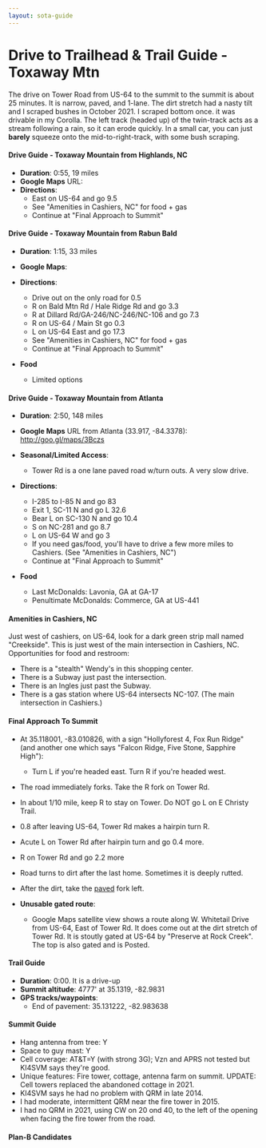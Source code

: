```yaml
---
layout: sota-guide
---
```

# Drive to Trailhead & Trail Guide - Toxaway Mtn

The drive on Tower Road from US-64 to the summit to the summit is about 25 minutes. It is narrow, paved, and 1-lane. The dirt stretch had a nasty tilt and I scraped bushes in October 2021. I scraped bottom once. it was drivable in my Corolla. The left track (headed up) of the twin-track acts as a stream following a rain, so it can erode quickly. In a small car, you can just **barely** squeeze onto the mid-to-right-track, with some bush scraping.

#### Drive Guide - Toxaway Mountain from Highlands, NC

* **Duration**: 0:55, 19 miles
* **Google Maps** URL:
* **Directions**:
    * East on US-64 and go 9.5
    * See "Amenities in Cashiers, NC" for food + gas
    * Continue at "Final Approach to Summit"




#### Drive Guide - Toxaway Mountain from Rabun Bald

* **Duration**: 1:15, 33 miles
* **Google Maps**:
* **Directions**:
    * Drive out on the only road for 0.5
    * R on Bald Mtn Rd / Hale Ridge Rd and go 3.3
    * R at Dillard Rd/GA-246/NC-246/NC-106 and go 7.3
    * R on US-64 / Main St go 0.3
    * L on US-64 East and go 17.3
    * See "Amenities in Cashiers, NC" for food + gas
    * Continue at "Final Approach to Summit"

* **Food**
    * Limited options

#### Drive Guide - Toxaway Mountain from Atlanta

* **Duration**: 2:50, 148 miles
* **Google Maps** URL from Atlanta (33.917, -84.3378): http://goo.gl/maps/3Bczs
* **Seasonal/Limited Access**: 
    * Tower Rd is a one lane paved road w/turn outs.  A very slow drive.
* **Directions**:
    * I-285 to I-85 N and go 83
    * Exit 1, SC-11 N and go L 32.6
    * Bear L on SC-130 N and go 10.4
    * S on NC-281 and go 8.7
    * L on US-64 W and go 3
    * If you need gas/food, you'll have to drive  a few more miles to Cashiers. (See "Amenities in Cashiers, NC")
    * Continue at "Final Approach to Summit"
    
* **Food**
    * Last McDonalds: Lavonia, GA at GA-17
    * Penultimate McDonalds: Commerce, GA at US-441

#### Amenities in Cashiers, NC

Just west of cashiers, on US-64, look for a dark green strip mall named "Creekside".  This is just west of the main intersection in Cashiers, NC. Opportunities for food and restroom:

* There is a "stealth" Wendy's in this shopping center.
* There is a Subway just past the intersection.
* There is an Ingles just past the Subway.
* There is a gas station where US-64 intersects NC-107. (The main intersection in Cashiers.)

#### Final Approach To Summit

* At 35.118001, -83.010826, with a sign "Hollyforest 4, Fox Run Ridge" (and another one which says "Falcon Ridge, Five Stone, Sapphire High"):
    * Turn L if you're headed east. Turn R if you're headed west.
* The road immediately forks. Take the R fork on Tower Rd.
* In about 1/10 mile, keep R to stay on Tower. Do NOT go L on E Christy Trail.
* 0.8 after leaving US-64, Tower Rd makes a hairpin turn R.
* Acute L on Tower Rd after hairpin turn and go 0.4 more.
* R on Tower Rd and go 2.2 more
* Road turns to dirt after the last home. Sometimes it is deeply rutted.
* After the dirt, take the <u>paved</u> fork left.

* **Unusable gated route**:
    * Google Maps satellite view shows a route along W. Whitetail Drive from US-64, East of Tower Rd. It does come out at the dirt stretch of Tower Rd. It is stoutly gated at US-64 by "Preserve at Rock Creek". The top is also gated and is Posted.

#### Trail Guide

* **Duration**: 0:00. It is a drive-up
* **Summit altitude**: 4777' at 35.1319, -82.9831
* **GPS tracks/waypoints**:
    * End of pavement: 35.131222, -82.983638

#### Summit Guide

* Hang antenna from tree: Y
* Space to guy mast: Y
* Cell coverage: AT&T=Y (with strong 3G); Vzn and APRS not tested but KI4SVM says they're good.
* Unique features: Fire tower, cottage, antenna farm on summit.  UPDATE: Cell towers replaced the abandoned cottage in 2021.
* KI4SVM says he had no problem with QRM in late 2014.
* I had moderate, intermittent QRM near the fire tower in 2015.
* I had no QRM in 2021, using CW on 20 ond 40, to the left of the opening when facing the fire tower from the road.

#### Plan-B Candidates

